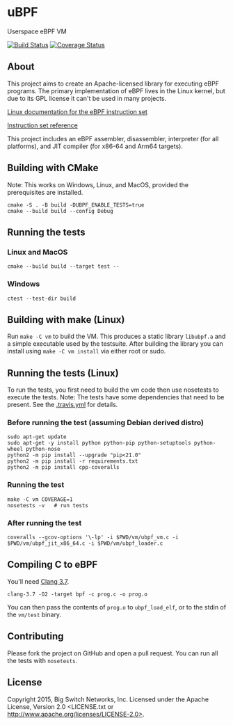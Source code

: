 # uBPF

Userspace eBPF VM

[![Build Status](https://travis-ci.org/iovisor/ubpf.svg?branch=master)](https://travis-ci.org/iovisor/ubpf)
[![Coverage Status](https://coveralls.io/repos/iovisor/ubpf/badge.svg?branch=master&service=github)](https://coveralls.io/github/iovisor/ubpf?branch=master)

## About

This project aims to create an Apache-licensed library for executing eBPF programs. The primary implementation of eBPF lives in the Linux kernel, but due to its GPL license it can't be used in many projects.

[Linux documentation for the eBPF instruction set](https://www.kernel.org/doc/Documentation/networking/filter.txt)

[Instruction set reference](https://github.com/iovisor/bpf-docs/blob/master/eBPF.md)

This project includes an eBPF assembler, disassembler, interpreter (for all platforms),
and JIT compiler (for x86-64 and Arm64 targets).

## Building with CMake
Note: This works on Windows, Linux, and MacOS, provided the prerequisites are installed.
```
cmake -S . -B build -DUBPF_ENABLE_TESTS=true
cmake --build build --config Debug
```

## Running the tests
### Linux and MacOS
```
cmake --build build --target test --
```

### Windows
```
ctest --test-dir build
```

## Building with make (Linux)
Run `make -C vm` to build the VM. This produces a static library `libubpf.a`
and a simple executable used by the testsuite. After building the
library you can install using `make -C vm install` via either root or
sudo.

## Running the tests (Linux)
To run the tests, you first need to build the vm code then use nosetests to execute the tests. Note: The tests have some dependencies that need to be present. See the [.travis.yml](https://github.com/iovisor/ubpf/blob/master/.travis.yml) for details.

### Before running the test (assuming Debian derived distro)
```
sudo apt-get update
sudo apt-get -y install python python-pip python-setuptools python-wheel python-nose
python2 -m pip install --upgrade "pip<21.0"
python2 -m pip install -r requirements.txt
python2 -m pip install cpp-coveralls
```

### Running the test
```
make -C vm COVERAGE=1
nosetests -v   # run tests
```

### After running the test
```
coveralls --gcov-options '\-lp' -i $PWD/vm/ubpf_vm.c -i $PWD/vm/ubpf_jit_x86_64.c -i $PWD/vm/ubpf_loader.c
```

## Compiling C to eBPF

You'll need [Clang 3.7](http://llvm.org/releases/download.html#3.7.0).

    clang-3.7 -O2 -target bpf -c prog.c -o prog.o

You can then pass the contents of `prog.o` to `ubpf_load_elf`, or to the stdin of
the `vm/test` binary.

## Contributing

Please fork the project on GitHub and open a pull request. You can run all the
tests with `nosetests`.

## License

Copyright 2015, Big Switch Networks, Inc. Licensed under the Apache License, Version 2.0
<LICENSE.txt or http://www.apache.org/licenses/LICENSE-2.0>.
